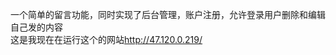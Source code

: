 一个简单的留言功能，同时实现了后台管理，账户注册，允许登录用户删除和编辑自己发的内容
<br>这是我现在在运行这个的网站<a href="http://47.120.0.219/">http://47.120.0.219/</a>
